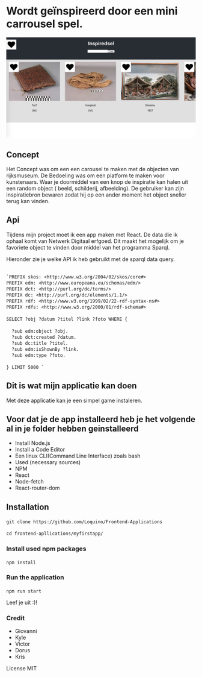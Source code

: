 # Wordt geïnspireerd door een mini carrousel spel.
![Afbeelding van de Inpiredsel](https://raw.githubusercontent.com/Loquino/frontend-applications/master/proces%20afbeeldingen/foto-concept.png)
## Concept
Het Concept was om een een carousel te maken met de objecten van rijksmuseum. De Bedoeling was om een platform te maken voor kunstenaars. Waar je doormiddel van een knop de inspiratie kan halen uit een random object ( beeld, schilderij, afbeelding). De gebruiker kan zijn inspiratiebron bewaren zodat hij op een ander moment het object sneller terug kan vinden.

## Api

Tijdens mijn project moet ik een app maken met React. De data die ik ophaal komt van Netwerk Digitaal erfgoed. Dit maakt het mogelijk om je favoriete object te vinden door middel van het programma Sparql.

Hieronder zie je welke API ik heb gebruikt met de sparql data query.

```sparql

`PREFIX skos: <http://www.w3.org/2004/02/skos/core#>
PREFIX edm: <http://www.europeana.eu/schemas/edm/>
PREFIX dct: <http://purl.org/dc/terms/>
PREFIX dc: <http://purl.org/dc/elements/1.1/>
PREFIX rdf: <http://www.w3.org/1999/02/22-rdf-syntax-ns#>
PREFIX rdfs: <http://www.w3.org/2000/01/rdf-schema#>

SELECT ?obj ?datum ?titel ?link ?foto WHERE {
  
  ?sub edm:object ?obj.
  ?sub dct:created ?datum.
  ?sub dc:title ?titel.
  ?sub edm:isShownBy ?link.
  ?sub edm:type ?foto.
  
} LIMIT 5000 `
```
## Dit is wat mijn applicatie kan doen

Met deze applicatie kan je een simpel game instaleren. 

## Voor dat je de app installeerd heb je het volgende al in je folder hebben geinstalleerd
* Install Node.js
* Install a Code Editor
* Een linux CLI(Command Line Interface) zoals bash 
* Used (necessary sources)
* NPM
* React
* Node-fetch
* React-router-dom

## Installation
`git clone https://github.com/Loquino/Frontend-Applications` 

`cd frontend-apllications/myfirstapp/`

### Install used npm packages

`npm install`
### Run the application

`npm run start`

Leef je uit :)!

### Credit
- Giovanni
- Kyle
- Victor
- Dorus
- Kris

License
MIT
